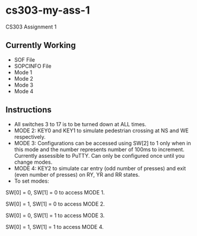 # cs303-my-ass-1
CS303 Assignment 1

## Currently Working
* SOF File
* SOPCINFO File
* Mode 1
* Mode 2
* Mode 3
* Mode 4

## Instructions
* All switches 3 to 17 is to be turned down at ALL times.
* MODE 2: KEY0 and KEY1 to simulate pedestrian crossing at NS and WE respectively.
* MODE 3: Configurations can be accessed using SW[2] to 1 only when in this mode and the number represents number of 100ms to increment. Currently assessible to PuTTY. Can only be configured once until you change modes.
* MODE 4: KEY2 to simulate car entry (odd number of presses) and exit (even number of presses) on RY, YR and RR states.
* To set modes:

SW[0] = 0, SW[1] = 0 to access MODE 1.

SW[0] = 1, SW[1] = 0 to access MODE 2.

SW[0] = 0, SW[1] = 1 to access MODE 3.

SW[0] = 1, SW[1] = 1 to access MODE 4.






